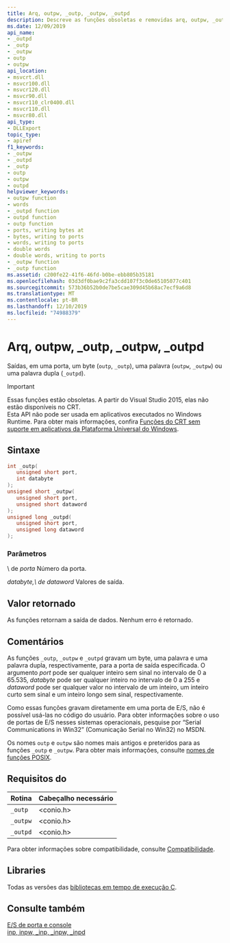 ```yaml
---
title: Arq, outpw, _outp, _outpw, _outpd
description: Descreve as funções obsoletas e removidas arq, outpw, _outp, _outpw e _outpd da biblioteca de tempo de execução do Microsoft C (CRT).
ms.date: 12/09/2019
api_name:
- _outpd
- _outp
- _outpw
- outp
- outpw
api_location:
- msvcrt.dll
- msvcr100.dll
- msvcr120.dll
- msvcr90.dll
- msvcr110_clr0400.dll
- msvcr110.dll
- msvcr80.dll
api_type:
- DLLExport
topic_type:
- apiref
f1_keywords:
- _outpw
- _outpd
- _outp
- outp
- outpw
- outpd
helpviewer_keywords:
- outpw function
- words
- _outpd function
- outpd function
- outp function
- ports, writing bytes at
- bytes, writing to ports
- words, writing to ports
- double words
- double words, writing to ports
- _outpw function
- _outp function
ms.assetid: c200fe22-41f6-46fd-b0be-ebb805b35181
ms.openlocfilehash: 03d3df0bae9c2fa3cdd107f3c0de65105077c401
ms.sourcegitcommit: 573b36b52b0de7be5cae309d45b68ac7ecf9a6d8
ms.translationtype: MT
ms.contentlocale: pt-BR
ms.lasthandoff: 12/10/2019
ms.locfileid: "74988379"
---
```

# <a name="outp-outpw-_outp-_outpw-_outpd"></a>Arq, outpw, _outp, _outpw, _outpd

Saídas, em uma porta, um byte (`outp`, `_outp`), uma palavra (`outpw`, `_outpw`) ou uma palavra dupla (`_outpd`).

> [!IMPORTANT]
> Essas funções estão obsoletas. A partir do Visual Studio 2015, elas não estão disponíveis no CRT.  
> Esta API não pode ser usada em aplicativos executados no Windows Runtime. Para obter mais informações, confira [Funções do CRT sem suporte em aplicativos da Plataforma Universal do Windows](../cppcx/crt-functions-not-supported-in-universal-windows-platform-apps.md).

## <a name="syntax"></a>Sintaxe

```cpp
int _outp(
   unsigned short port,
   int databyte
);
unsigned short _outpw(
   unsigned short port,
   unsigned short dataword
);
unsigned long _outpd(
   unsigned short port,
   unsigned long dataword
);
```

### <a name="parameters"></a>Parâmetros

\ de *porta*
Número da porta.

*databyte,\ de dataword*
Valores de saída.

## <a name="return-value"></a>Valor retornado

As funções retornam a saída de dados. Nenhum erro é retornado.

## <a name="remarks"></a>Comentários

As funções `_outp`, `_outpw` e `_outpd` gravam um byte, uma palavra e uma palavra dupla, respectivamente, para a porta de saída especificada. O argumento *port* pode ser qualquer inteiro sem sinal no intervalo de 0 a 65.535, *databyte* pode ser qualquer inteiro no intervalo de 0 a 255 e *dataword* pode ser qualquer valor no intervalo de um inteiro, um inteiro curto sem sinal e um inteiro longo sem sinal, respectivamente.

Como essas funções gravam diretamente em uma porta de E/S, não é possível usá-las no código do usuário. Para obter informações sobre o uso de portas de E/S nesses sistemas operacionais, pesquise por “Serial Communications in Win32” (Comunicação Serial no Win32) no MSDN.

Os nomes `outp` e `outpw` são nomes mais antigos e preteridos para as funções `_outp` e `_outpw`. Para obter mais informações, consulte [nomes de funções POSIX](../error-messages/compiler-warnings/compiler-warning-level-3-c4996.md#posix-function-names).

## <a name="requirements"></a>Requisitos do

|Rotina|Cabeçalho necessário|
|-------------|---------------------|
|`_outp`|\<conio.h>|
|`_outpw`|\<conio.h>|
|`_outpd`|\<conio.h>|

Para obter informações sobre compatibilidade, consulte [Compatibilidade](../c-runtime-library/compatibility.md).

## <a name="libraries"></a>Libraries

Todas as versões das [bibliotecas em tempo de execução C](../c-runtime-library/crt-library-features.md).

## <a name="see-also"></a>Consulte também

[E/S de porta e console](../c-runtime-library/console-and-port-i-o.md)\
[inp, inpw, _inp, _inpw, _inpd](../c-runtime-library/inp-inpw-inpd.md)

